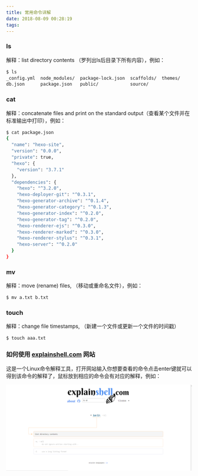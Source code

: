 ```yaml
---
title: 常用命令详解
date: 2018-08-09 00:28:19
tags: 
---
```

### ls
解释：list directory contents （罗列出ls后目录下所有内容），例如：
``` bash
$ ls
_config.yml  node_modules/  package-lock.json  scaffolds/  themes/
db.json      package.json   public/            source/
```
### cat
解释：concatenate files and print on the standard output（查看某个文件并在标准输出中打印），例如：
``` bash
$ cat package.json
{
  "name": "hexo-site",
  "version": "0.0.0",
  "private": true,
  "hexo": {
    "version": "3.7.1"
  },
  "dependencies": {
    "hexo": "^3.2.0",
    "hexo-deployer-git": "^0.3.1",
    "hexo-generator-archive": "^0.1.4",
    "hexo-generator-category": "^0.1.3",
    "hexo-generator-index": "^0.2.0",
    "hexo-generator-tag": "^0.2.0",
    "hexo-renderer-ejs": "^0.3.0",
    "hexo-renderer-marked": "^0.3.0",
    "hexo-renderer-stylus": "^0.3.1",
    "hexo-server": "^0.2.0"
  }
}
```

### mv
解释：move (rename) files, （移动或重命名文件），例如：
``` bash
$ mv a.txt b.txt
```
### touch
解释：change file timestamps, （新建一个文件或更新一个文件的时间戳）
``` bash
$ touch aaa.txt
```

### 如何使用 [explainshell.com](https://www.explainshell.com) 网站
这是一个Linux命令解释工具，打开网站输入你想要查看的命令点击enter键就可以得到该命令的解释了，鼠标放到相应的命令会有对应的解释，例如：

![ls-ex.jpg](常用命令详解/ls-ex.jpg "")
